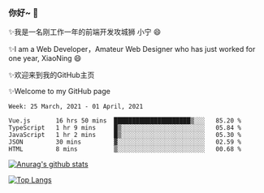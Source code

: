 ### 你好~  👋

✨我是一名刚工作一年的前端开发攻城狮 小宁 😄

✨I am a Web Developer，Amateur Web Designer who has just worked for one year, XiaoNing 😄

✨欢迎来到我的GitHub主页

✨Welcome to my GitHub page
<!--
**7148505/7148505** is a ✨ _special_ ✨ repository because its `README.md` (this file) appears on your GitHub profile.

Here are some ideas to get you started:

- 🔭 I’m currently working on ...
- 🌱 I’m currently learning ...
- 👯 I’m looking to collaborate on ...
- 🤔 I’m looking for help with ...
- 💬 Ask me about ...
- 📫 How to reach me: ...
- 😄 Pronouns: ...
- ⚡ Fun fact: ...
-->

<!--START_SECTION:waka-->
```text
Week: 25 March, 2021 - 01 April, 2021

Vue.js       16 hrs 50 mins  █████████████████████▒░░░   85.20 % 
TypeScript   1 hr 9 mins     █▒░░░░░░░░░░░░░░░░░░░░░░░   05.84 % 
JavaScript   1 hr 2 mins     █▒░░░░░░░░░░░░░░░░░░░░░░░   05.30 % 
JSON         30 mins         ▓░░░░░░░░░░░░░░░░░░░░░░░░   02.59 % 
HTML         8 mins          ▒░░░░░░░░░░░░░░░░░░░░░░░░   00.68 % 
```
<!--END_SECTION:waka-->

[![Anurag's github stats](https://github-readme-stats.vercel.app/api?username=littleCareless)](https://github.com/anuraghazra/github-readme-stats)

[![Top Langs](https://github-readme-stats.vercel.app/api/top-langs/?username=littleCareless&layout=compact)](https://github.com/anuraghazra/github-readme-stats)
